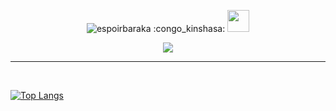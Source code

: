 <p align="center"> <img src="https://komarev.com/ghpvc/?username=espoirbaraka&label=Profile%20views&color=0e75b6&style=plastic" alt="espoirbaraka" /> :congo_kinshasa: <img src="https://media.giphy.com/media/hvRJCLFzcasrR4ia7z/giphy.gif" width="35"></p>
<p align="center">
  <a href="https://github.com/DenverCoder1/readme-typing-svg"><img src="https://readme-typing-svg.herokuapp.com?lines=Baraka+Bigega+Espoir;Computer+Science+Student;Software+Developer;Graphic%20Designer;Always%20learning%20new%20things&center=true&width=500&height=50"></a>
</p>
<hr/>


<br/>

[![Top Langs](https://github-readme-stats.vercel.app/api/top-langs/?username=espoirbaraka&langs_count=8)](https://github.com/espoirbaraka/github-readme-stats)
  <br/>





